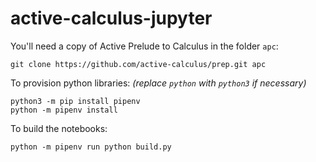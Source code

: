 # active-calculus-jupyter

You'll need a copy of Active Prelude to Calculus in the folder `apc`:

```
git clone https://github.com/active-calculus/prep.git apc
```

To provision python libraries: *(replace `python` with `python3` if necessary)*

```
python3 -m pip install pipenv
python -m pipenv install
```

To build the notebooks:

```
python -m pipenv run python build.py
```
